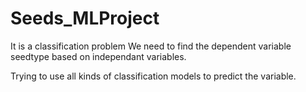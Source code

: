 # Seeds_MLProject
It is a classification problem
We need to find the dependent variable seedtype based on independant variables.

Trying to use all kinds of classification models to predict the variable.
